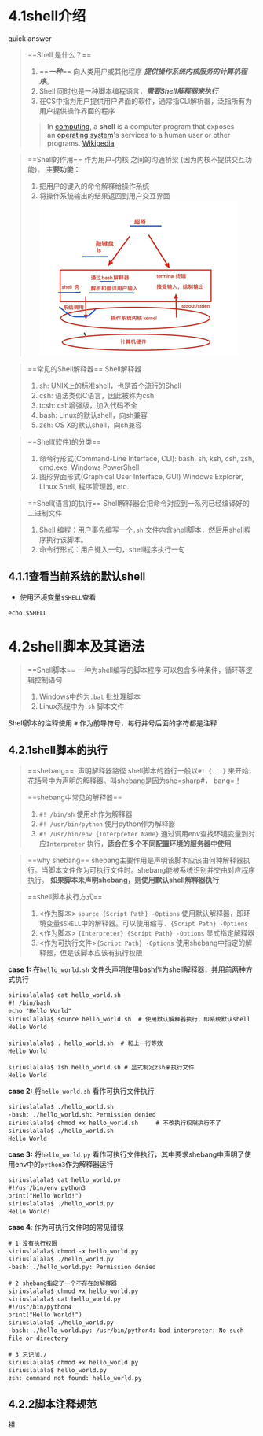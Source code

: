# 4.1shell介绍

quick answer
> ==Shell 是什么？==
> 1. ==***一种***== 向人类用户或其他程序 ***提供操作系统内核服务的计算机程序***。
> 2. Shell 同时也是一种脚本编程语言，***需要Shell解释器来执行***
> 3. 在CS中指为用户提供用户界面的软件，通常指CLI解析器，泛指所有为用户提供操作界面的程序
>> In [computing](https://en.wikipedia.org/wiki/Computing), a **shell** is a computer program that exposes an [operating system](https://en.wikipedia.org/wiki/Operating_system "Operating system")'s services to a human user or other programs. [Wikipedia](https://en.wikipedia.org/wiki/Shell_(computing))

> ==Shell的作用==
> 作为用户-内核 之间的沟通桥梁 (因为内核不提供交互功能)。
> **主要功能：**
> 1. 把用户的键入的命令解释给操作系统
> 2. 将操作系统输出的结果返回到用户交互界面
> ![](../assets/Pasted%20image%2020230824095531.png)

> ==常见的Shell解释器==
> Shell解释器
> 1. sh: UNIX上的标准shell，也是首个流行的Shell
> 2. csh: 语法类似C语言，因此被称为csh
> 3. tcsh: csh增强版，加入代码不全
> 4. bash: Linux的默认shell，向sh兼容
> 5. zsh: OS X的默认shell，向sh兼容


> ==Shell(软件)的分类==
> 1. 命令行形式(Command-Line Interface, CLI):
>    bash, sh, ksh, csh, zsh, cmd.exe, Windows PowerShell
> 2. 图形界面形式(Graphical User Interface, GUI)
>    Windows Explorer, Linux Shell, 程序管理器, etc.

> ==Shell(语言)的执行==
> Shell解释器会把命令对应到一系列已经编译好的二进制文件
> 1. Shell 编程：用户事先编写一个`.sh` 文件内含shell脚本，然后用shell程序执行该脚本。
> 2. 命令行形式：用户键入一句，shell程序执行一句


## 4.1.1查看当前系统的默认shell

- 使用环境变量`$SHELL`查看
```shell
echo $SHELL
```

# 4.2shell脚本及其语法

> ==Shell脚本==
> 一种为shell编写的脚本程序
> 可以包含多种条件，循环等逻辑控制语句
> 1. Windows中的为`.bat` 批处理脚本
> 2. Linux系统中为`.sh` 脚本文件


Shell脚本的注释使用 `#` 作为前导符号，每行井号后面的字符都是注释
## 4.2.1shell脚本的执行

>  ==shebang==: 声明解释器路径
>  shell脚本的首行一般以`#! {...}` 来开始，花括号中为声明的解释器。叫shebang是因为she=sharp#， bang=！
>  
>  ==shebang中常见的解释器==
>  1.  `#! /bin/sh` 使用sh作为解释器
>  2. `#! /usr/bin/python` 使用python作为解释器
>  3. `#! /usr/bin/env {Interpreter Name}` 通过调用env查找环境变量到对应`Interpreter` 执行，**适合在多个不同配置环境的服务器中使用** 

> ==why shebang==
> shebang主要作用是声明该脚本应该由何种解释器执行。当脚本文件作为可执行文件时。shebang能被系统识别并交由对应程序执行。
> **如果脚本未声明shebang，则使用默认shell解释器执行**

> ==shell脚本执行方式==
> 1. <作为脚本>   `source {Script Path} -Options` 使用默认解释器，即环境变量`$SHELL`中的解释器。可以使用缩写`. {Script Path} -Options`
> 2. <作为脚本>  `{Interpreter} {Script Path} -Options` 显式指定解释器
> 3. <作为可执行文件>`{Script Path} -Options` 使用shebang中指定的解释器，但是该脚本应该有执行权限


**case 1:**  在`hello_world.sh` 文件头声明使用bash作为shell解释器，并用前两种方式执行
```shell
siriuslalala$ cat hello_world.sh
#! /bin/bash
echo "Hello World"
siriuslalala$ source hello_world.sh  # 使用默认解释器执行，即系统默认shell
Hello World

siriuslalala$ . hello_world.sh  # 和上一行等效
Hello World

siriuslalala$ zsh hello_world.sh # 显式制定zsh来执行文件
Hello World
```

**case 2:**  将`hello_world.sh` 看作可执行文件执行
```shell
siriuslalala$ ./hello_world.sh
-bash: ./hello_world.sh: Permission denied
siriuslalala$ chmod +x hello_world.sh     # 不改执行权限执行不了
siriuslalala$ ./hello_world.sh
Hello World
```

**case 3:** 将`hello_world.py` 看作可执行文件执行，其中要求shebang中声明了使用env中的`python3`作为解释器运行
```shell
siriuslalala$ cat hello_world.py
#!/usr/bin/env python3
print("Hello World!")
siriuslalala$ ./hello_world.py
Hello World!
```

**case 4**: 作为可执行文件时的常见错误
```shell
# 1 没有执行权限
siriuslalala$ chmod -x hello_world.py
siriuslalala$ ./hello_world.py
-bash: ./hello_world.py: Permission denied

# 2 shebang指定了一个不存在的解释器
siriuslalala$ chmod +x hello_world.py
siriuslalala$ cat hello_world.py
#!/usr/bin/python4
print("Hello World!")
siriuslalala$ ./hello_world.py
-bash: ./hello_world.py: /usr/bin/python4: bad interpreter: No such file or directory

# 3 忘记加./
siriuslalala$ chmod +x hello_world.py
siriuslalala$ hello_world.py
zsh: command not found: hello_world.py
```

## 4.2.2脚本注释规范

祖